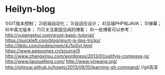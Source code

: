 # Heilyn-blog
1)GIT版本控制；
2)前端自动化；
3)自适应设计；
4)后端PHP和JAVA；
5)弹幕；
6)中英文版本；
7)只关注美国见闻的博客；
8)一些博客可以参考：
http://yujiangshui.com/grunt-basic-tutorial/
https://quickleft.com/blog/grunt-js-tips-tricks/
http://itbilu.com/nodejs/npm/4J1o0iyI.html
https://www.awesomes.cn/source/9
http://www.zhangxinxu.com/wordpress/2013/01/uglifyjs-compress-js/
http://www.liaoxuefeng.com/
http://www.yinwang.org/
http://johncai.github.io/howto/2013/09/10/learning-git-command/  //git高深


